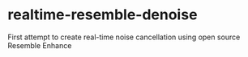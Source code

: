 # realtime-resemble-denoise
First attempt to create real-time noise cancellation using open source Resemble Enhance

